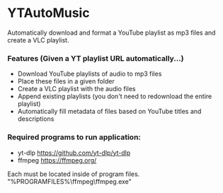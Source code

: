 # YTAutoMusic

Automatically download and format a YouTube playlist as mp3 files and create a VLC playlist.

### Features (Given a YT playlist URL automatically...)
- Download YouTube playlists of audio to mp3 files
- Place these files in a given folder
- Create a VLC playlist with the audio files
- Append existing playlists (you don't need to redownload the entire playlist)
- Automatically fill metadata of files based on YouTube titles and descriptions

### Required programs to run application:
- yt-dlp https://github.com/yt-dlp/yt-dlp
- ffmpeg https://ffmpeg.org/

Each must be located inside of program files.
"%PROGRAMFILES%\ffmpeg\ffmpeg.exe"
